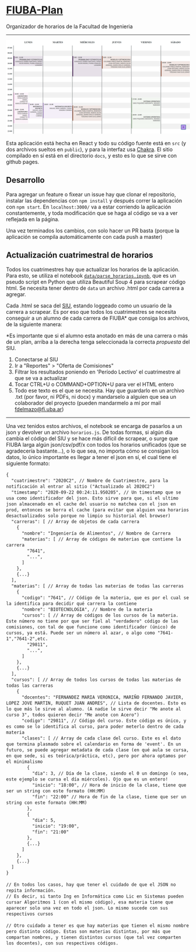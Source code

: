 # [FIUBA-Plan](https://fdelmazo.github.io/FIUBA-Plan/)

Organizador de horarios de la Facultad de Ingenieria

---

![](public/fplan.png)

Esta aplicación está hecha en React y todo su código fuente está en `src` (y dos archivos sueltos en `public`), y para la interfaz usa [Chakra](https://chakra-ui.com/). El sitio compilado en sí está en el directorio `docs`, y esto es lo que se sirve con github pages.

## Desarrollo

Para agregar un feature o fixear un issue hay que clonar el repositorio, instalar las dependencias con `npm install` y después correr la aplicación con `npm start`. En `localhost:3000/` va a estar corriendo la aplicación constantemente, y toda modificación que se haga al código se va a ver reflejada en la página.

Una vez terminados los cambios, con solo hacer un PR basta (porque la aplicación se compila automáticamente con cada push a master)

## Actualización cuatrimestral de horarios

Todos los cuatrimestres hay que actualizar los horarios de la aplicación. Para esto, se utiliza el notebook [`data/parse_horarios.ipynb`](data/parse_horarios.ipynb), que es un pseudo script en Python que utiliza Beautiful Soup 4 para scrapear código html. Se necesita tener dentro de `data` un archivo .html por cada carrera a agregar. 

Cada .html se saca del [SIU](https://guaranigrado.fi.uba.ar/), estando loggeado como un usuario de la carrera a scrapear. Es por eso que todos los cuatrimestres se necesita conseguir a un alumno de cada carrera de FIUBA* que consiga los archivos, de la siguiente manera:

*Es importante que si el alumno esta anotado en más de una carrera o más de un plan, arriba a la derecha tenga seleccionada la correcta _propuesta_ del SIU.

1. Conectarse al SIU
2. Ir a "Reportes" > "Oferta de Comisiones"
3. Filtrar los resultados poniendo en 'Período Lectivo' el cuatrimestre al que se va a actualizar
4. Tocar CTRL+U o COMMAND+OPTION+U para ver el HTML entero
5. Todo ese texto es el que se necesita. Hay que guardarlo en un archivo .txt (por favor, ni PDFs, ni docx) y mandarselo a alguien que sea un colaborador del proyecto (pueden mandarmelo a mí por mail fdelmazo@fi.uba.ar)

---

Una vez tenidos estos archivos, el notebook se encarga de pasarlos a un json y devolver un archivo `horarios.js`. De todas formas, si algún día cambia el código del SIU y se hace más difícil de scrapear, o surge que FIUBA larga algún json/csv/pdf/x con todos los horarios unificados (que se agradecería bastante...), o lo que sea, no importa cómo se consigan los datos, lo único importante es llegar a tener el json en sí, el cual tiene el siguiente formato:

```jsonc
{
  "cuatrimestre": "2020C2", // Nombre de Cuatrimestre, para la notificación al entrar al sitio ("Actualizado al 2020C2")
  "timestamp": "2020-09-22 00:24:11.950205", // Un timestamp que se usa como identificador del json. Esto sirve para que, si el ultimo json almacenado en el cache del usuario no matchea con el json en prod, entonces se borra el cache (para evitar que alguien vea horarios desactualizados solo porque no limpio su historial del browser)
  "carreras": [ // Array de objetos de cada carrera
    {
      "nombre": "Ingeniería de Alimentos", // Nombre de Carrera
      "materias": [ // Array de códigos de materias que contiene la carrera
        "7641",
        "...",
      ]
    },
    {...}
  ],
  "materias": [ // Array de todas las materias de todas las carreras
    {
      "codigo": "7641", // Código de la materia, que es por el cual se la identifica para decidir qué carrera la contiene
      "nombre": "BIOTECNOLOGIA", // Nombre de la materia
      "cursos": [ // Array de códigos de los cursos de la materia. Este número no tiene por que ser fiel al "verdadero" código de las comisiones, con tal de que funcione como identificador (único) de cursos, ya está. Puede ser un número al azar, o algo como "7641-1","7641-2",etc.
        "29811",
        "...",
      ]
    },
    {...}
  ],
  "cursos": [ // Array de todos los cursos de todas las materias de todas las carreras
    {
      "docentes": "FERNANDEZ MARIA VERONICA, MARIÑO FERNANDO JAVIER, LOPEZ JOVE MARTIN, RUQUET JUAN ANDRES", // Lista de docentes. Esto es lo que más le sirve al alumno. (A nadie le sirve decir "Me anote al curso 3", todos quieren decir "Me anote con Acero")
      "codigo": "29811", // Código del curso. Este código es único, y es como se lo identifica al curso, para poder meterlo dentro de cada materia
      "clases": [ // Array de cada clase del curso. Este es el dato que termina plasmado sobre el calendario en forma de 'event'. En un futuro, se puede agregar metadata de cada clase (en qué aula se cursa, en que sede, si es teórica/práctica, etc), pero por ahora optamos por el minimalismo
        {
          "dia": 3, // Día de la clase, siendo el 0 un domingo (o sea, este ejemplo se cursa el día miércoles). Ojo que es un entero!
          "inicio": "18:00", // Hora de inicio de la clase, tiene que ser un string con este formato (HH:MM)
          "fin": "22:00" // Hora de fin de la clase, tiene que ser un string con este formato (HH:MM)
        },
        {
          "dia": 5,
          "inicio": "19:00",
          "fin": "21:00"
        },
        {...}
      ]
    },
    {...}
  ]
}

// En todos los casos, hay que tener el cuidado de que el JSON no repita información.
// Es decir, si tanto Ing en Informática como Lic en Sistemas pueden cursar Algoritmos 1 (con el mismo código), esa materia tiene que aparecer solo una vez en todo el json. Lo mismo sucede con sus respectivos cursos

// Otro cuidado a tener es que hay materias que tienen el mismo nombre pero distinto código. Estas son materias distintas, por más que compartan nombres, y tienen distintos cursos (que tal vez comparten los docentes), con sus respectivos códigos.
```
